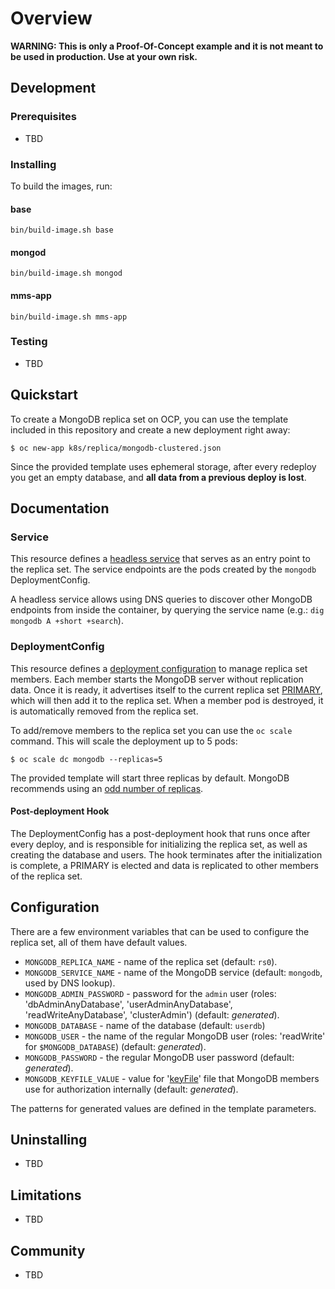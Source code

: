 # Overview

**WARNING: This is only a Proof-Of-Concept example and it is not meant to be used in
production. Use at your own risk.**

## Development

### Prerequisites

- TBD

### Installing

To build the images, run:

#### base

```
bin/build-image.sh base
```

#### mongod

```
bin/build-image.sh mongod
```

#### mms-app

```
bin/build-image.sh mms-app
```

### Testing

- TBD

## Quickstart

To create a MongoDB replica set on OCP, you can use the template included in this repository and create a new deployment right away:

```
$ oc new-app k8s/replica/mongodb-clustered.json
```

Since the provided template uses ephemeral storage, after every redeploy you get
an empty database, and **all data from a previous deploy is lost**.

## Documentation

### Service

This resource defines a [headless service](http://kubernetes.io/v1.0/docs/user-guide/services.html#headless-services)
that serves as an entry point to the replica set. The service endpoints are
the pods created by the `mongodb` DeploymentConfig.

A headless service allows using DNS queries to discover other MongoDB
endpoints from inside the container, by querying the service name (e.g.: `dig
mongodb A +short +search`).

### DeploymentConfig

This resource defines a [deployment configuration](https://docs.openshift.org/latest/architecture/core_concepts/deployments.html#deployments-and-deployment-configurations) to manage replica set members.
Each member starts the MongoDB server without replication data. Once it is
ready, it advertises itself to the current replica set [PRIMARY](https://docs.mongodb.com/manual/core/replica-set-primary/#replica-set-primary),
which will then add it to the replica set. When a member pod is destroyed, it
is automatically removed from the replica set.

To add/remove members to the replica set you can use the `oc scale` command.
This will scale the deployment up to 5 pods:

```
$ oc scale dc mongodb --replicas=5
```

The provided template will start three replicas by default.
MongoDB recommends using an [odd number of replicas](http://docs.mongodb.org/v2.4/tutorial/deploy-replica-set/#overview).

#### Post-deployment Hook

The DeploymentConfig has a post-deployment hook that runs once after every
deploy, and is responsible for initializing the replica set, as well as creating
the database and users. The hook terminates after the initialization is complete,
a PRIMARY is elected and data is replicated to other members of the replica set.

## Configuration

There are a few environment variables that can be used to configure the
replica set, all of them have default values.

* `MONGODB_REPLICA_NAME` - name of the replica set (default: `rs0`).
* `MONGODB_SERVICE_NAME` - name of the MongoDB service (default: `mongodb`, used by DNS lookup).
* `MONGODB_ADMIN_PASSWORD` - password for the `admin` user (roles: 'dbAdminAnyDatabase', 'userAdminAnyDatabase', 'readWriteAnyDatabase', 'clusterAdmin') (default: *generated*).
* `MONGODB_DATABASE` - name of the database (default: `userdb`)
* `MONGODB_USER` - the name of the regular MongoDB user (roles: 'readWrite' for `$MONGODB_DATABASE`) (default: *generated*).
* `MONGODB_PASSWORD` - the regular MongoDB user password (default: *generated*).
* `MONGODB_KEYFILE_VALUE` - value for '[keyFile](http://docs.mongodb.org/v2.4/tutorial/generate-key-file/)' file that MongoDB members use for authorization internally (default: *generated*).

The patterns for generated values are defined in the template parameters.

## Uninstalling

- TBD


## Limitations

- TBD

## Community

- TBD

